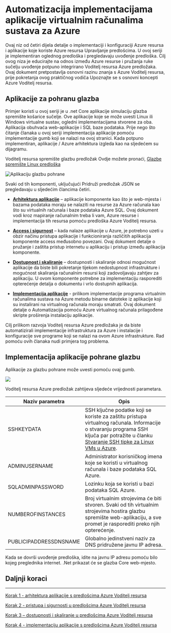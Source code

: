 <properties
   pageTitle="Azure virtualnog računala DotNet Core vodiča 1 | Microsoft Azure"
   description="Praktični vodič DotNet Core Azure virtualnog računala"
   services="virtual-machines-linux"
   documentationCenter="virtual-machines"
   authors="neilpeterson"
   manager="timlt"
   editor="tysonn"
   tags="azure-service-management"/>

<tags
   ms.service="virtual-machines-linux"
   ms.devlang="na"
   ms.topic="article"
   ms.tgt_pltfrm="vm-linux"
   ms.workload="infrastructure"
   ms.date="09/21/2016"
   ms.author="nepeters"/>

# <a name="automating-application-deployments-to-azure-virtual-machines"></a>Automatizacija implementacijama aplikacije virtualnim računalima sustava za Azure

Ovaj niz od četiri dijela detalje o implementaciji i konfiguraciji Azure resursa i aplikacije koje koriste Azure resursa Upravljanje predlošcima. U ovoj seriji je implementiran oglednog predloška i pregledavaju uvođenje predloška. Cilj ovog niza je educirajte na odnos između Azure resurse i pružanja ruke sučelju uvođenje potpuno integrirano Voditelj resursa Azure predložaka. Ovaj dokument pretpostavlja osnovni razinu znanja s Azure Voditelj resursa, prije pokretanja ovog praktičnog vodiča Upoznajte se s osnovni koncepti Azure Voditelj resursa.

## <a name="music-store-application"></a>Aplikacije za pohranu glazba

Primjer koristi u ovoj seriji je u .net Core aplikacije simulaciju glazba spremište košarice sučelje. Ove aplikacije koje se može uvesti Linux ili Windows virtualne sustav, ogledni implementacijama stvorene za oba. Aplikacija obuhvaća web-aplikacije i SQL baze podataka. Prije nego što čitanje članaka u ovoj seriji implementacija aplikacije pomoću implementacije gumb koji se nalazi na ovoj stranici. Kada potpuno implementiran, aplikacije / Azure arhitektura izgleda kao na sljedećem su dijagramu. 

Voditelj resursa spremište glazbu predložak Ovdje možete pronaći, [Glazbe spremište Linux predloška]( https://github.com/neilpeterson/nepeters-azure-templates/tree/master/dotnet-core-music-linux-vm-sql-db)

![Aplikaciju glazbu pohrane](./media/virtual-machines-linux-dotnet-core/music-store.png)

Svaki od tih komponenti, uključujući Pridruži predložak JSON se pregledavaju u sljedećim člancima četiri.

- [**Arhitektura aplikacije**](./virtual-machines-linux-dotnet-core-2-architecture.md) – aplikacije komponente kao što je web-mjesta i bazama podataka moraju se nalaziti na resurse za Azure računala kao što su virtualnih računala i baze podataka Azure SQL. Ovaj dokument vodi kroz mapiranje računalnim treba li vam, Azure resurse i implementacija tih resursa pomoću predloška Azure Voditelj resursa. 

- [**Access i sigurnost**](./virtual-machines-linux-dotnet-core-3-access-security.md) – kada nalaze aplikacije u Azure, je potrebno uzeti u obzir načinu pristupa aplikacije i funkcioniranja različitih aplikacija komponente access međusobno povezani. Ovaj dokument detalje o pružanje i zaštita pristup internetu u aplikaciju i pristup između aplikacija komponente.

- [**Dostupnost i skaliranje**](./virtual-machines-linux-dotnet-core-4-availability-scale.md) – dostupnosti i skaliranje odnosi mogućnost aplikacije da biste bili pokretanje tijekom nedostupnost infrastrukture i mogućnost skaliranja računalnim resursi koji zadovoljavaju zahtjev za aplikaciju. U ovom komponente potrebne za implementaciju rasporediti opterećenje detalja o dokumentu i vrlo dostupnih aplikacija.

- [**Implementacija aplikacije**](./virtual-machines-linux-dotnet-core-5-app-deployment.md) - prilikom implementacije programa virtualnim računalima sustava na Azure metodu binarne datoteke iz aplikacije koji su instalirani na virtualnog računala moraju smatrati. Ovaj dokument detalje o Automatizacija pomoću Azure virtualnog računala prilagođene skripte proširenja instalaciju aplikacije.

Cilj prilikom razvoja Voditelj resursa Azure predložaka je da biste automatizirali implementacije infrastruktura za Azure i instalacije i konfiguracije sve programe koji se nalazi na ovom Azure infrastrukture. Rad pomoću ovih članaka nudi primjera tog problema.

## <a name="deploy-the-music-store-application"></a>Implementacija aplikacije pohrane glazbu

Aplikacije za glazbu pohrane može uvesti pomoću ovaj gumb.

<a href="https://portal.azure.com/#create/Microsoft.Template/uri/https%3A%2F%2Fraw.githubusercontent.com%2FMicrosoft%2Fdotnet-core-sample-templates%2Fmaster%2Fdotnet-core-music-linux%2Fazuredeploy.json" target="_blank">
    <img src="http://azuredeploy.net/deploybutton.png"/>
</a>

Voditelj resursa Azure predložak zahtijeva sljedeće vrijednosti parametara.

|Naziv parametra |Opis   |
|---|---|
|SSHKEYDATA   | SSH ključne podatke koji se koriste za zaštitu pristupa virtualnog računala. Informacije o stvaranju programa SSH ključa par potražite u članku [Stvaranje SSH tipke za Linux VMs u Azure](virtual-machines-linux-mac-create-ssh-keys.md).  |
|ADMINUSERNAME   | Administrator korisničkog imena koje se koristi u virtualnog računala i baze podataka SQL Azure.  |
|SQLADMINPASSWORD | Lozinku koja se koristi u bazi podataka SQL Azure.  |
|NUMBEROFINSTANCES | Broj virtualnim strojevima će biti stvoren. Svaki od tih virtualnim strojevima hostira glazbu spremište web-aplikaciju, a sve promet je rasporediti preko njih opterećenje. |
|PUBLICIPADDRESSDNSNAME | Globalno jedinstveni naziv za DNS pridružene javnu IP adresa. |

Kada se dovrši uvođenje predloška, idite na javnu IP adresu pomoću bilo kojeg preglednika internet. .Net prikazat će se glazba Core web-mjesto.

## <a name="next-steps"></a>Daljnji koraci

<hr>

[Korak 1 - arhitektura aplikacije s predlošcima Azure Voditelj resursa](./virtual-machines-linux-dotnet-core-2-architecture.md)

[Korak 2 - pristupa i sigurnosti u predlošcima Azure Voditelj resursa](./virtual-machines-linux-dotnet-core-3-access-security.md)

[Korak 3 – dostupnosti i skaliranje u predlošcima Azure Voditelj resursa](./virtual-machines-linux-dotnet-core-4-availability-scale.md)

[Korak 4 - implementaciju aplikacije s predlošcima Azure Voditelj resursa](./virtual-machines-linux-dotnet-core-5-app-deployment.md)


